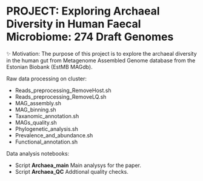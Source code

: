 # PROJECT: Exploring Archaeal Diversity in Human Faecal Microbiome: 274 Draft Genomes

✨ Motivation: The purpose of this project is to explore the archaeal diversity in the human gut from Metagenome Assembled Genome database from the Estonian Biobank (EstMB MAGdb).

Raw data processing on cluster:

- Reads_preprocessing_RemoveHost.sh
- Reads_preprocessing_RemoveLQ.sh
- MAG_assembly.sh
- MAG_binning.sh
- Taxanomic_annotation.sh
- MAGs_quality.sh
- Phylogenetic_analysis.sh
- Prevalence_and_abundance.sh
- Functional_annotation.sh

Data analysis notebooks:

- Script <b>Archaea_main</b> Main analysys for the paper.
- Script <b>Archaea_QC</b> Addtional quality checks.
